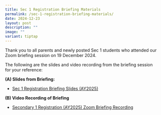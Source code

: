 ```yaml
---
title: Sec 1 Registration Briefing Materials
permalink: /sec-1-registration-briefing-materials/
date: 2024-12-23
layout: post
description: ""
image: ""
variant: tiptap
---
```

<p>Thank you to all parents and newly posted Sec 1 students who attended
our Zoom briefing session on 19 December 2024.</p>
<p>The following are the slides and video recording from the briefing session
for your reference:</p>
<p><strong>(A) Slides from Briefing:</strong>
</p>
<ul data-tight="true" class="tight">
<li>
<p><a href="/files/Secondary 1 Registration/sec 1 registration briefing slides ay2025.pdf" rel="noopener noreferrer nofollow" target="_blank">Sec 1 Registration Briefing Slides (AY2025)</a>
</p>
</li>
</ul>
<p><strong>(B) Video Recording of Briefing</strong>
</p>
<ul data-tight="true" class="tight">
<li>
<p><a href="https://youtu.be/fiDkXmmVnsI" rel="noopener nofollow" target="_blank">Secondary 1 Registration (AY2025) Zoom Briefing Recording</a>
</p>
<p></p>
</li>
</ul>
<p></p>